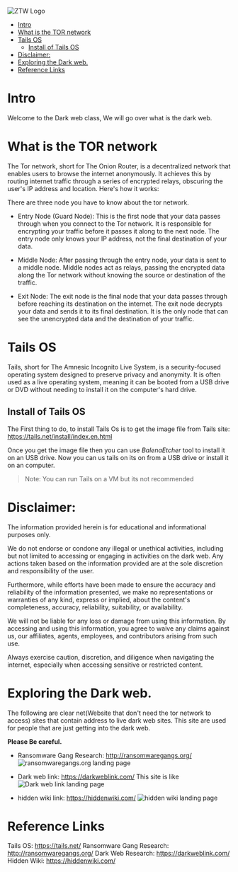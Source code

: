 ![ZTW Logo](../Assets/Hacking_Labs_graphics_ztw_logo_med_1.png)



- [Intro](#intro)
- [What is the TOR network](#what-is-the-tor-network)
- [Tails OS](#tails-os)
  - [Install of Tails OS](#install-of-tails-os)
- [Disclaimer:](#disclaimer)
- [Exploring the Dark web.](#exploring-the-dark-web)
- [Reference Links](#reference-links)

# Intro

Welcome to the Dark web class, We will go over what is the dark web.

# What is the TOR network

The Tor network, short for The Onion Router, is a decentralized network that
enables users to browse the internet anonymously. It achieves this by routing
internet traffic through a series of encrypted relays, obscuring the user's IP
address and location. Here's how it works:

There are three node you have to know about the tor network. 
- Entry Node (Guard Node): This is the first node that your data passes through
  when you connect to the Tor network. It is responsible for encrypting your
  traffic before it passes it along to the next node. The entry node only knows
  your IP address, not the final destination of your data.

- Middle Node: After passing through the entry node, your data is sent to a
  middle node. Middle nodes act as relays, passing the encrypted data along
  the Tor network without knowing the source or destination of the traffic.

- Exit Node: The exit node is the final node that your data passes through
  before reaching its destination on the internet. The exit node decrypts your
  data and sends it to its final destination. It is the only node that can see
  the unencrypted data and the destination of your traffic.

# Tails OS

Tails, short for The Amnesic Incognito Live System, is a security-focused
operating system designed to preserve privacy and anonymity. It is often used
as a live operating system, meaning it can be booted from a USB drive or DVD
without needing to install it on the computer's hard drive. 

## Install of Tails OS

The First thing to do, to install Tails Os is to get the image file from Tails
site: https://tails.net/install/index.en.html

Once you get the image file then you can use *BalenaEtcher* tool to install it
on an USB drive. Now you can us tails on its on from a USB drive or install it 
on an computer.

> Note: You can run Tails on a VM but its not recommended 

# Disclaimer:

The information provided herein is for educational and informational purposes
only.

We do not endorse or condone any illegal or unethical activities, including but
not limited to accessing or engaging in activities on the dark web. Any actions
taken based on the information provided are at the sole discretion and
responsibility of the user.

Furthermore, while efforts have been made to ensure the accuracy and
reliability of the information presented, we make no representations or
warranties of any kind, express or implied, about the content's completeness,
accuracy, reliability, suitability, or availability.

We will not be liable for any loss or damage from using this information. By
accessing and using this information, you agree to waive any claims against us,
our affiliates, agents, employees, and contributors arising from such use.

Always exercise caution, discretion, and diligence when navigating the internet,
especially when accessing sensitive or restricted content.

# Exploring the Dark web.

The following are clear net(Website that don't need the tor network to access)
sites that contain address to live dark web sites. This site are used for
people that are just getting into the dark web.

**Please Be careful.**

- Ransomware Gang Research: http://ransomwaregangs.org/ 
  ![ransomwaregangs.org landing page](../Assets/Darkweb/Ransomware.png)


- Dark web link: https://darkweblink.com/ This site is like 
  ![Dark web link landing page](../Assets/Darkweb/Darkweblink.png)

- hidden wiki link: https://hiddenwiki.com/
  ![hidden wiki landing page](../Assets/Darkweb/Hiddenwiki.png)

# Reference Links
Tails OS: https://tails.net/
Ransomware Gang Research: http://ransomwaregangs.org/
Dark Web Research: https://darkweblink.com/
Hidden Wiki: https://hiddenwiki.com/
